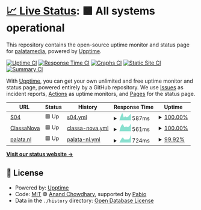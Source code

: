 # [📈 Live Status](https://palatamedia.github.io/upptime): <!--live status--> **🟩 All systems operational**

This repository contains the open-source uptime monitor and status page for [palatamedia](https://palatamedia.github.io/upptime), powered by [Upptime](https://github.com/upptime/upptime).

[![Uptime CI](https://github.com/palatamedia/upptime/workflows/Uptime%20CI/badge.svg)](https://github.com/palatamedia/upptime/actions?query=workflow%3A%22Uptime+CI%22)
[![Response Time CI](https://github.com/palatamedia/upptime/workflows/Response%20Time%20CI/badge.svg)](https://github.com/palatamedia/upptime/actions?query=workflow%3A%22Response+Time+CI%22)
[![Graphs CI](https://github.com/palatamedia/upptime/workflows/Graphs%20CI/badge.svg)](https://github.com/palatamedia/upptime/actions?query=workflow%3A%22Graphs+CI%22)
[![Static Site CI](https://github.com/palatamedia/upptime/workflows/Static%20Site%20CI/badge.svg)](https://github.com/palatamedia/upptime/actions?query=workflow%3A%22Static+Site+CI%22)
[![Summary CI](https://github.com/palatamedia/upptime/workflows/Summary%20CI/badge.svg)](https://github.com/palatamedia/upptime/actions?query=workflow%3A%22Summary+CI%22)

With [Upptime](https://upptime.js.org), you can get your own unlimited and free uptime monitor and status page, powered entirely by a GitHub repository. We use [Issues](https://github.com/palatamedia/upptime/issues) as incident reports, [Actions](https://github.com/palatamedia/upptime/actions) as uptime monitors, and [Pages](https://palatamedia.github.io/upptime) for the status page.

<!--start: status pages-->
<!-- This summary is generated by Upptime (https://github.com/upptime/upptime) -->
<!-- Do not edit this manually, your changes will be overwritten -->
<!-- prettier-ignore -->
| URL | Status | History | Response Time | Uptime |
| --- | ------ | ------- | ------------- | ------ |
| <img alt="" src="https://icons.duckduckgo.com/ip3/s04.cpu.nl.ico" height="13"> [S04](https://s04.cpu.nl) | 🟩 Up | [s04.yml](https://github.com/palatamedia/upptime/commits/HEAD/history/s04.yml) | <details><summary><img alt="Response time graph" src="./graphs/s04/response-time-week.png" height="20"> 587ms</summary><br><a href="https://palatamedia.github.io/upptime/history/s04"><img alt="Response time 600" src="https://img.shields.io/endpoint?url=https%3A%2F%2Fraw.githubusercontent.com%2Fpalatamedia%2Fupptime%2FHEAD%2Fapi%2Fs04%2Fresponse-time.json"></a><br><a href="https://palatamedia.github.io/upptime/history/s04"><img alt="24-hour response time 840" src="https://img.shields.io/endpoint?url=https%3A%2F%2Fraw.githubusercontent.com%2Fpalatamedia%2Fupptime%2FHEAD%2Fapi%2Fs04%2Fresponse-time-day.json"></a><br><a href="https://palatamedia.github.io/upptime/history/s04"><img alt="7-day response time 587" src="https://img.shields.io/endpoint?url=https%3A%2F%2Fraw.githubusercontent.com%2Fpalatamedia%2Fupptime%2FHEAD%2Fapi%2Fs04%2Fresponse-time-week.json"></a><br><a href="https://palatamedia.github.io/upptime/history/s04"><img alt="30-day response time 573" src="https://img.shields.io/endpoint?url=https%3A%2F%2Fraw.githubusercontent.com%2Fpalatamedia%2Fupptime%2FHEAD%2Fapi%2Fs04%2Fresponse-time-month.json"></a><br><a href="https://palatamedia.github.io/upptime/history/s04"><img alt="1-year response time 600" src="https://img.shields.io/endpoint?url=https%3A%2F%2Fraw.githubusercontent.com%2Fpalatamedia%2Fupptime%2FHEAD%2Fapi%2Fs04%2Fresponse-time-year.json"></a></details> | <details><summary><a href="https://palatamedia.github.io/upptime/history/s04">100.00%</a></summary><a href="https://palatamedia.github.io/upptime/history/s04"><img alt="All-time uptime 100.00%" src="https://img.shields.io/endpoint?url=https%3A%2F%2Fraw.githubusercontent.com%2Fpalatamedia%2Fupptime%2FHEAD%2Fapi%2Fs04%2Fuptime.json"></a><br><a href="https://palatamedia.github.io/upptime/history/s04"><img alt="24-hour uptime 100.00%" src="https://img.shields.io/endpoint?url=https%3A%2F%2Fraw.githubusercontent.com%2Fpalatamedia%2Fupptime%2FHEAD%2Fapi%2Fs04%2Fuptime-day.json"></a><br><a href="https://palatamedia.github.io/upptime/history/s04"><img alt="7-day uptime 100.00%" src="https://img.shields.io/endpoint?url=https%3A%2F%2Fraw.githubusercontent.com%2Fpalatamedia%2Fupptime%2FHEAD%2Fapi%2Fs04%2Fuptime-week.json"></a><br><a href="https://palatamedia.github.io/upptime/history/s04"><img alt="30-day uptime 100.00%" src="https://img.shields.io/endpoint?url=https%3A%2F%2Fraw.githubusercontent.com%2Fpalatamedia%2Fupptime%2FHEAD%2Fapi%2Fs04%2Fuptime-month.json"></a><br><a href="https://palatamedia.github.io/upptime/history/s04"><img alt="1-year uptime 100.00%" src="https://img.shields.io/endpoint?url=https%3A%2F%2Fraw.githubusercontent.com%2Fpalatamedia%2Fupptime%2FHEAD%2Fapi%2Fs04%2Fuptime-year.json"></a></details>
| <img alt="" src="https://icons.duckduckgo.com/ip3/classanova.nl.ico" height="13"> [ClassaNova](https://classanova.nl) | 🟩 Up | [classa-nova.yml](https://github.com/palatamedia/upptime/commits/HEAD/history/classa-nova.yml) | <details><summary><img alt="Response time graph" src="./graphs/classa-nova/response-time-week.png" height="20"> 561ms</summary><br><a href="https://palatamedia.github.io/upptime/history/classa-nova"><img alt="Response time 543" src="https://img.shields.io/endpoint?url=https%3A%2F%2Fraw.githubusercontent.com%2Fpalatamedia%2Fupptime%2FHEAD%2Fapi%2Fclassa-nova%2Fresponse-time.json"></a><br><a href="https://palatamedia.github.io/upptime/history/classa-nova"><img alt="24-hour response time 774" src="https://img.shields.io/endpoint?url=https%3A%2F%2Fraw.githubusercontent.com%2Fpalatamedia%2Fupptime%2FHEAD%2Fapi%2Fclassa-nova%2Fresponse-time-day.json"></a><br><a href="https://palatamedia.github.io/upptime/history/classa-nova"><img alt="7-day response time 561" src="https://img.shields.io/endpoint?url=https%3A%2F%2Fraw.githubusercontent.com%2Fpalatamedia%2Fupptime%2FHEAD%2Fapi%2Fclassa-nova%2Fresponse-time-week.json"></a><br><a href="https://palatamedia.github.io/upptime/history/classa-nova"><img alt="30-day response time 540" src="https://img.shields.io/endpoint?url=https%3A%2F%2Fraw.githubusercontent.com%2Fpalatamedia%2Fupptime%2FHEAD%2Fapi%2Fclassa-nova%2Fresponse-time-month.json"></a><br><a href="https://palatamedia.github.io/upptime/history/classa-nova"><img alt="1-year response time 543" src="https://img.shields.io/endpoint?url=https%3A%2F%2Fraw.githubusercontent.com%2Fpalatamedia%2Fupptime%2FHEAD%2Fapi%2Fclassa-nova%2Fresponse-time-year.json"></a></details> | <details><summary><a href="https://palatamedia.github.io/upptime/history/classa-nova">100.00%</a></summary><a href="https://palatamedia.github.io/upptime/history/classa-nova"><img alt="All-time uptime 100.00%" src="https://img.shields.io/endpoint?url=https%3A%2F%2Fraw.githubusercontent.com%2Fpalatamedia%2Fupptime%2FHEAD%2Fapi%2Fclassa-nova%2Fuptime.json"></a><br><a href="https://palatamedia.github.io/upptime/history/classa-nova"><img alt="24-hour uptime 100.00%" src="https://img.shields.io/endpoint?url=https%3A%2F%2Fraw.githubusercontent.com%2Fpalatamedia%2Fupptime%2FHEAD%2Fapi%2Fclassa-nova%2Fuptime-day.json"></a><br><a href="https://palatamedia.github.io/upptime/history/classa-nova"><img alt="7-day uptime 100.00%" src="https://img.shields.io/endpoint?url=https%3A%2F%2Fraw.githubusercontent.com%2Fpalatamedia%2Fupptime%2FHEAD%2Fapi%2Fclassa-nova%2Fuptime-week.json"></a><br><a href="https://palatamedia.github.io/upptime/history/classa-nova"><img alt="30-day uptime 100.00%" src="https://img.shields.io/endpoint?url=https%3A%2F%2Fraw.githubusercontent.com%2Fpalatamedia%2Fupptime%2FHEAD%2Fapi%2Fclassa-nova%2Fuptime-month.json"></a><br><a href="https://palatamedia.github.io/upptime/history/classa-nova"><img alt="1-year uptime 100.00%" src="https://img.shields.io/endpoint?url=https%3A%2F%2Fraw.githubusercontent.com%2Fpalatamedia%2Fupptime%2FHEAD%2Fapi%2Fclassa-nova%2Fuptime-year.json"></a></details>
| <img alt="" src="https://icons.duckduckgo.com/ip3/palata.nl.ico" height="13"> [palata.nl](https://palata.nl) | 🟩 Up | [palata-nl.yml](https://github.com/palatamedia/upptime/commits/HEAD/history/palata-nl.yml) | <details><summary><img alt="Response time graph" src="./graphs/palata-nl/response-time-week.png" height="20"> 724ms</summary><br><a href="https://palatamedia.github.io/upptime/history/palata-nl"><img alt="Response time 895" src="https://img.shields.io/endpoint?url=https%3A%2F%2Fraw.githubusercontent.com%2Fpalatamedia%2Fupptime%2FHEAD%2Fapi%2Fpalata-nl%2Fresponse-time.json"></a><br><a href="https://palatamedia.github.io/upptime/history/palata-nl"><img alt="24-hour response time 993" src="https://img.shields.io/endpoint?url=https%3A%2F%2Fraw.githubusercontent.com%2Fpalatamedia%2Fupptime%2FHEAD%2Fapi%2Fpalata-nl%2Fresponse-time-day.json"></a><br><a href="https://palatamedia.github.io/upptime/history/palata-nl"><img alt="7-day response time 724" src="https://img.shields.io/endpoint?url=https%3A%2F%2Fraw.githubusercontent.com%2Fpalatamedia%2Fupptime%2FHEAD%2Fapi%2Fpalata-nl%2Fresponse-time-week.json"></a><br><a href="https://palatamedia.github.io/upptime/history/palata-nl"><img alt="30-day response time 971" src="https://img.shields.io/endpoint?url=https%3A%2F%2Fraw.githubusercontent.com%2Fpalatamedia%2Fupptime%2FHEAD%2Fapi%2Fpalata-nl%2Fresponse-time-month.json"></a><br><a href="https://palatamedia.github.io/upptime/history/palata-nl"><img alt="1-year response time 895" src="https://img.shields.io/endpoint?url=https%3A%2F%2Fraw.githubusercontent.com%2Fpalatamedia%2Fupptime%2FHEAD%2Fapi%2Fpalata-nl%2Fresponse-time-year.json"></a></details> | <details><summary><a href="https://palatamedia.github.io/upptime/history/palata-nl">99.92%</a></summary><a href="https://palatamedia.github.io/upptime/history/palata-nl"><img alt="All-time uptime 99.77%" src="https://img.shields.io/endpoint?url=https%3A%2F%2Fraw.githubusercontent.com%2Fpalatamedia%2Fupptime%2FHEAD%2Fapi%2Fpalata-nl%2Fuptime.json"></a><br><a href="https://palatamedia.github.io/upptime/history/palata-nl"><img alt="24-hour uptime 99.44%" src="https://img.shields.io/endpoint?url=https%3A%2F%2Fraw.githubusercontent.com%2Fpalatamedia%2Fupptime%2FHEAD%2Fapi%2Fpalata-nl%2Fuptime-day.json"></a><br><a href="https://palatamedia.github.io/upptime/history/palata-nl"><img alt="7-day uptime 99.92%" src="https://img.shields.io/endpoint?url=https%3A%2F%2Fraw.githubusercontent.com%2Fpalatamedia%2Fupptime%2FHEAD%2Fapi%2Fpalata-nl%2Fuptime-week.json"></a><br><a href="https://palatamedia.github.io/upptime/history/palata-nl"><img alt="30-day uptime 99.62%" src="https://img.shields.io/endpoint?url=https%3A%2F%2Fraw.githubusercontent.com%2Fpalatamedia%2Fupptime%2FHEAD%2Fapi%2Fpalata-nl%2Fuptime-month.json"></a><br><a href="https://palatamedia.github.io/upptime/history/palata-nl"><img alt="1-year uptime 99.77%" src="https://img.shields.io/endpoint?url=https%3A%2F%2Fraw.githubusercontent.com%2Fpalatamedia%2Fupptime%2FHEAD%2Fapi%2Fpalata-nl%2Fuptime-year.json"></a></details>

<!--end: status pages-->

[**Visit our status website →**](https://palatamedia.github.io/upptime)

## 📄 License

- Powered by: [Upptime](https://github.com/upptime/upptime)
- Code: [MIT](./LICENSE) © [Anand Chowdhary](https://anandchowdhary.com), supported by [Pabio](https://pabio.com)
- Data in the `./history` directory: [Open Database License](https://opendatacommons.org/licenses/odbl/1-0/)
